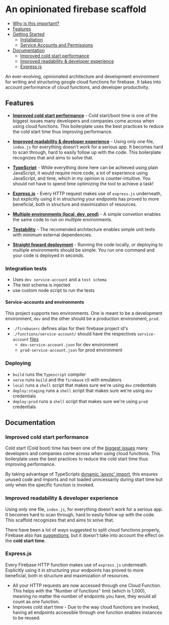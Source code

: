 # An opinionated firebase scaffold

- [Why is this important?
  ](#why-is-this-important)
- [Features](#features)
- [Getting Started](#getting-started)
  - [Installation](#installation)
  - [Service Accounts and Permissions](#service-accounts-and-permissions)
- [Documentation](#documentation)
  - [Improved cold start performance](#Improved-cold-start-performance)
  - [Improved readability & developer experience](#improved-readability-&-developer-experience)
  - [Express.js](#express.js)

An ever-evolving, opinionated architecture and development environment for writing and structuring google cloud functions for firebase. It takes into account performance of cloud functions, and developer productivity.


## Features

- **[Improved cold start performance](#improved-cold-start)** - Cold start/boot time is one of the biggest issues many developers and companies come across when using cloud functions. This boilerplate uses the best practices to reduce the cold start time thus improving performance.

- **[Improved readability & developer experience](#improved-readability-&-developer-experience)** - Using only one file, `index.js` for everything doesn't work for a serious app. It becomes hard to scan through, hard to easily follow up with the code. This boilerplate recognizes that and aims to solve that.

- **[TypeScript](#typescript)** - While everything done here can be achieved using plain JavaScript, it would require more code, a lot of experience using JavaScript, and time, which in my opinion is counter-intuitive. You should not have to spend time optimizing the tool to achieve a task!

- **[Express.js](#express.js)** - Every HTTP request makes use of `express.js` underneath, but explicitly using it in structuring your endpoints has proved to more beneficial, both in structure and maximization of resources.

- **[Multiple environments (local, dev, prod)](#service-accounts-and-environments)** - A simple convetion enables the same code to run on multiple environments.

- **[Testability](#unit-tests)** - The recomended architecture enables simple unit tests with minimum external dependencies.

- **[Straight foward deployment](#deploying)** - Running the code locally, or deploying to multiple environments should be simple. You run one command and your code is deployed in seconds.

### Integration tests
- Uses `dev service-account` and a `test schema` 
- The test schema is injected
- use custom node script to run the tests 

#### Service-accounts and environments
This project supports two environments.
One is meant to be a development environment, `dev` and the other should be a production environment, `prod`.
- `./firebaserc` defines alias for their firebase project id's
- `./functions/service-account/` should have the respectives `service-account` [files](https://console.firebase.google.com/project/fir-test-iurysza-dev/settings/serviceaccounts/adminsdk)
	- `dev-service-account.json` for dev environment
	- `prod-service-account.json` for prod environment 

### Deploying 
- `build` runs the `Typescript` compiler
- `serve` runs `build` and the `firebase` cli with emulators
- `local` runs a `shell` script that makes sure we're using `dev` credentials
- `deploy:staging` runs a `shell` script that makes sure we're using `dev` credentials
- `deploy:prod` runs a `shell` script that makes sure we're using `prod` credentials


## Documentation

### Improved cold start performance

Cold start (Cold boot) time has been one of the [biggest issues](https://www.youtube.com/watch?v=IOXrwFqR6kY) many developers and companies come across when using cloud functions. This boilerplate uses the best practices to reduce the cold start time thus improving performance.

By taking advantage of TypeScripts [dynamic 'async' import](https://www.typescriptlang.org/docs/handbook/release-notes/typescript-2-4.html#dynamic-import-expressions), this ensures unused code and imports and not loaded unncessarily during start time but only when the specific function is invoked.

### Improved readability & developer experience

Using only one file, `index.js`, for everything doesn't work for a serious app. It becomes hard to scan through, hard to easily follow up with the code. This scaffold recognizes that and aims to solve that.

There have been a lot of ways suggested to split cloud functions properly, Firebase also has [suggestions](https://firebase.google.com/docs/functions/organize-functions), but it doesn't take into account the effect on the **cold start time**.

### Express.js

Every Firebase HTTP function makes use of `express.js` underneath. Explicitly using it in structuring your endpoints has proved to more beneficial, both in structure and maximization of resources.

- All your HTTP requests are now accessed through one Cloud Function. This helps with the "Number of functions" limit (which is 1,000), meaning no matter the number of endpoints you have, they would all count as one function.
- Improves cold start time - Due to the way cloud functions are invoked, having all endpoints accessible through one function enables instances to be reused.
